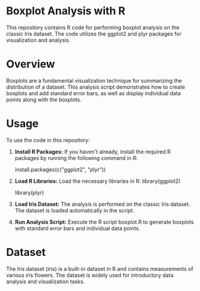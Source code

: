 # Boxplot Analysis with R
This repository contains R code for performing boxplot analysis on the classic Iris dataset. The code utilizes the ggplot2 and plyr packages for visualization and analysis.

# Overview
Boxplots are a fundamental visualization technique for summarizing the distribution of a dataset. This analysis script demonstrates how to create boxplots and add standard error bars, as well as display individual data points along with the boxplots.

# Usage
To use the code in this repository:

1. **Install R Packages:** If you haven't already, install the required R packages by running the following command in R:
   
      install.packages(c("ggplot2", "plyr"))

2. **Load R Libraries:** Load the necessary libraries in R:
      library(ggplot2)

      library(plyr)

3. **Load Iris Dataset:** The analysis is performed on the classic Iris dataset. The dataset is loaded automatically in the script.

4. **Run Analysis Script:** Execute the R script boxplot.R to generate boxplots with standard error bars and individual data points.

# Dataset
The Iris dataset (iris) is a built-in dataset in R and contains measurements of various iris flowers. The dataset is widely used for introductory data analysis and visualization tasks.
